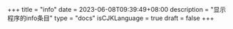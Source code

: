 +++
title = "info"
date = 2023-06-08T09:39:49+08:00
description = "显示程序的info条目"
type = "docs"
isCJKLanguage = true
draft = false
+++
